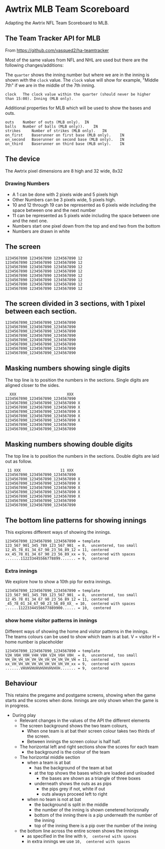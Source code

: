 # Awtrix MLB Team Scoreboard

Adapting the Awtrix NFL Team Scoreboard to MLB.

## The Team Tracker API for MLB

From https://github.com/vasqued2/ha-teamtracker

Most of the same values from NFL and NHL are used but there are the following changes/additions:

The `quarter` shows the inning number but where we are in the inning is shown with the `clock` value.
The `clock` value will show for example, "Middle 7th" if we are in the middle of the 7th inning.   
```
clock 	The clock value within the quarter (should never be higher than 15:00). Inning (MLB only).
```

Additional properties for MLB which will be used to show the bases and outs. 
```
outs 	Number of outs (MLB only). 	IN
balls 	Number of balls (MLB only)). 	IN
strikes 	Number of strikes (MLB only). 	IN
on_first 	Baserunner on first base (MLB only). 	IN
on_second 	Baserunner on second base (MLB only). 	IN
on_third 	Baserunner on third base (MLB only). 	IN
```

## The device

The Awtrix pixel dimensions are 8 high and 32 wide, 8x32

### Drawing Numbers

- A 1 can be done with 2 pixels wide and 5 pixels high
- Other Numbers can be 3 pixels wide, 5 pixels high.
- 10 and 12 through 19 can be represented as 6 pixels wide including the space between one and the next number
- 11 can be represented as 5 pixels wide including the space between one and the next one.
- Numbers start one pixel down from the top and end two from the bottom
- Numbers are drawn in white

## The screen

```
1234567890 1234567890 1234567890 12
1234567890 1234567890 1234567890 12
1234567890 1234567890 1234567890 12
1234567890 1234567890 1234567890 12
1234567890 1234567890 1234567890 12
1234567890 1234567890 1234567890 12
1234567890 1234567890 1234567890 12
1234567890 1234567890 1234567890 12
```

## The screen divided in 3 sections, with 1 pixel between each section.

```
1234567890_1234567890_1234567890
1234567890_1234567890_1234567890
1234567890_1234567890_1234567890
1234567890_1234567890_1234567890
1234567890_1234567890_1234567890
1234567890_1234567890_1234567890
1234567890_1234567890_1234567890
1234567890_1234567890_1234567890 
```

## Masking numbers showing single digits

The top line is to position the numbers in the sections.
Single digits are aligned closer to the sides.

```
  XXX                       XXX 
1234567890_1234567890_1234567890 
1234567890_1234567890_1234567890 X
1234567890_1234567890_1234567890 X
1234567890_1234567890_1234567890 X
1234567890_1234567890_1234567890 X
1234567890_1234567890_1234567890 X
1234567890_1234567890_1234567890
1234567890_1234567890_1234567890 
```

## Masking numbers showing double digits

The top line is to position the numbers in the sections.
Double digits are laid out as follow.

```
 11 XXX                  11 XXX 
1234567890_1234567890_1234567890 
1234567890_1234567890_1234567890 X
1234567890_1234567890_1234567890 X
1234567890_1234567890_1234567890 X
1234567890_1234567890_1234567890 X
1234567890_1234567890_1234567890 X
1234567890_1234567890_1234567890
1234567890_1234567890_1234567890 
```

## The bottom line patterns for showing innings

This explores different ways of showing the innings.

```
1234567890_1234567890_1234567890 = template
123_567_901_345_789_123_567_901_ = 8,  uncentered, too small
12_45_78_01_34_67_90_23_56_89_12 = 11, centered
xx_45_78_01_34_67_90_23_56_89_xx = 9,  centered with spaces
.......112233445566778899....... = 9,  centered
```

### Extra innings

We explore how to show a 10th pip for extra innings.

```
1234567890_1234567890_1234567890 = template
123_567_901_345_789_123_567_901_ = 8,  uncentered, too small
12_45_78_01_34_67_90_23_56_89_12 = 11, centered
_45_78_01_34_67_90_23_56_89_XX_ = 10,  centered with spaces
......11223344556677889900...... = 10,  centered
```

### show home visitor patterns in innings

Different ways of showing the home and visitor patterns in the innings.  
The teams colours can be used to show which team is at bat.
V = visitor
H = home
number is placeholder

```
1234567890_1234567890_1234567890 = template
V2H_V6H_V0H_V4H_V8H_V2H_V6H_V0H_ = 8,  uncentered, too small
VH_VH_VH_VH_VH_VH_VH_VH_VH_VH_VH = 11, centered
xx_VH_VH_VH_VH_VH_VH_VH_VH_VH_xx = 9,  centered with spaces
.......VHVHVHVHVHVHVHVHVH....... = 9,  centered
```


## Behaviour

This retains the pregame and postgame screens, showing when the game starts and the scores when done.
Innings are only shown when the game is in progress.


- During play
  - Relevant changes in the values of the API the different elements
  - The screen background shows the two team colours,
      - When one team is at bat their screen colour takes two thirds of the screen.
      - Between innings the screen colour is half half.
  - The horizontal left and right sections show the scores for each team
      - the background is the colour of the team
  - The horizontal middle section
      - when a team is at bat
          - has the background of the team at bat
          - at the top shows the bases which are loaded and unloaded
              - the bases are shown as a triangle of three boxes
          - underneath shows the outs as as pips
              - the pips grey if not, white if out
              - outs always proceed left to right
      - when no team is not at bat
          - the background is split in the middle
          - the number of the inning is shown cenetered horizonally
          - bottom of the inning there is a pip underneath the number of the inning
          - top of the inning there is a pip over the number of the inning
  - the bottom line across the entire screen shows the innings
      - as specified in the line with `9,  centered with spaces`
      - in extra innings we use `10,  centered with spaces`
      

    





